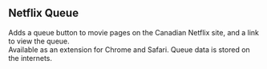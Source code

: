 Netflix Queue
-------------

Adds a queue button to movie pages on the Canadian Netflix site, and a link to view the queue.  
Available as an extension for Chrome and Safari. Queue data is stored on the internets.